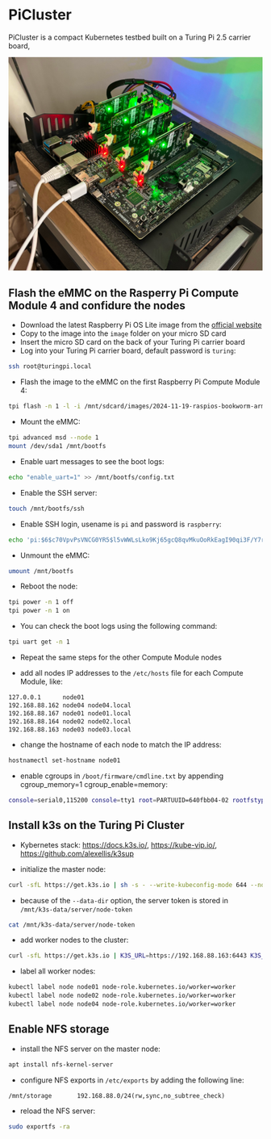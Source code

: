 # PiCluster
PiCluster is a compact Kubernetes testbed built on a Turing Pi 2.5 carrier board,

![Turing Pi Board](images/turing-pi-board.jpg)

## Flash the eMMC on the Rasperry Pi Compute Module 4 and confidure the nodes
* Download the latest Raspberry Pi OS Lite image from the [official website](https://www.raspberrypi.com/software/operating-systems/#raspberry-pi-os-64-bit)
* Copy to the image into the `image` folder on your micro SD card
* Insert the micro SD card on the back of your Turing Pi carrier board
* Log into your Turing Pi carrier board, default password is `turing`:
```bash
ssh root@turingpi.local
```
* Flash the image to the eMMC on the first Raspberry Pi Compute Module 4:
```bash
tpi flash -n 1 -l -i /mnt/sdcard/images/2024-11-19-raspios-bookworm-arm64-lite.img
```
* Mount the eMMC:
```bash
tpi advanced msd --node 1
mount /dev/sda1 /mnt/bootfs
```
* Enable uart messages to see the boot logs:
```bash
echo "enable_uart=1" >> /mnt/bootfs/config.txt
```
* Enable the SSH server:
```bash
touch /mnt/bootfs/ssh
```
* Enable SSH login, usename is `pi` and password is `raspberry`:
```bash
echo 'pi:$6$c70VpvPsVNCG0YR5$l5vWWLsLko9Kj65gcQ8qvMkuOoRkEagI90qi3F/Y7rm8eNYZHW8CY6BOIKwMH7a3YYzZYL90zf304cAHLFaZE0' > /mnt/bootfs/userconf
```
* Unmount the eMMC:
```bash
umount /mnt/bootfs
```
* Reboot the node:
```bash
tpi power -n 1 off
tpi power -n 1 on
```
* You can check the boot logs using the following command:
```bash
tpi uart get -n 1
```
* Repeat the same steps for the other Compute Module nodes

* add all nodes IP addresses to the `/etc/hosts` file for each Compute Module, like:
```
127.0.0.1      node01
192.168.88.162 node04 node04.local
192.168.88.167 node01 node01.local
192.168.88.164 node02 node02.local
192.168.88.163 node03 node03.local
```
* change the hostname of each node to match the IP address:
```bash
hostnamectl set-hostname node01
```
* enable cgroups in `/boot/firmware/cmdline.txt` by appending cgroup_memory=1 cgroup_enable=memory:
```bash
console=serial0,115200 console=tty1 root=PARTUUID=640fbb04-02 rootfstype=ext4 fsck.repair=yes rootwait cgroup_memory=1 cgroup_enable=memory
```
## Install k3s on the Turing Pi Cluster
* Kybernetes stack: https://docs.k3s.io/, https://kube-vip.io/, https://github.com/alexellis/k3sup

* initialize the master node:
```bash
curl -sfL https://get.k3s.io | sh -s - --write-kubeconfig-mode 644 --node-ip 192.168.88.163 --disable local-storage --data-dir /mnt/k3s-data
```
* because of the `--data-dir` option, the server token is stored in `/mnt/k3s-data/server/node-token`
```bash
cat /mnt/k3s-data/server/node-token
```
* add worker nodes to the cluster:
```bash
curl -sfL https://get.k3s.io | K3S_URL=https://192.168.88.163:6443 K3S_TOKEN=myServerToken sh -
```
* label all worker nodes:
```bash
kubectl label node node01 node-role.kubernetes.io/worker=worker
kubectl label node node02 node-role.kubernetes.io/worker=worker
kubectl label node node04 node-role.kubernetes.io/worker=worker
```
## Enable NFS storage
* install the NFS server on the master node:
```bash
apt install nfs-kernel-server
```
* configure NFS exports in `/etc/exports` by adding the following line:
```
/mnt/storage       192.168.88.0/24(rw,sync,no_subtree_check)
```
* reload the NFS server:
```bash
sudo exportfs -ra
```
